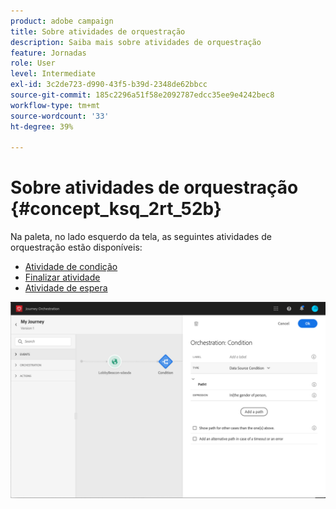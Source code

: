 ```yaml
---
product: adobe campaign
title: Sobre atividades de orquestração
description: Saiba mais sobre atividades de orquestração
feature: Jornadas
role: User
level: Intermediate
exl-id: 3c2de723-d990-43f5-b39d-2348de62bbcc
source-git-commit: 185c2296a51f58e2092787edcc35ee9e4242bec8
workflow-type: tm+mt
source-wordcount: '33'
ht-degree: 39%

---
```


# Sobre atividades de orquestração {#concept_ksq_2rt_52b}

Na paleta, no lado esquerdo da tela, as seguintes atividades de orquestração estão disponíveis:

* [Atividade de condição](../building-journeys/condition-activity.md)
* [Finalizar atividade](../building-journeys/end-activity.md)
* [Atividade de espera](../building-journeys/wait-activity.md)

![](../assets/journey49.png)
